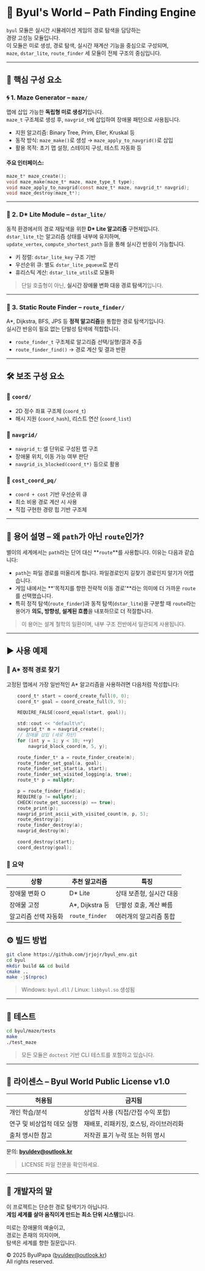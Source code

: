 # 🌟 Byul's World – Path Finding Engine

`byul` 모듈은 실시간 시뮬레이션 게임의 경로 탐색을 담당하는  
경량 고성능 모듈입니다.  
이 모듈은 미로 생성, 경로 탐색, 실시간 재계산 기능을 중심으로 구성되며,  
`maze`, `dstar_lite`, `route_finder` 세 모듈이 전체 구조의 중심입니다.

---

## 🧩 핵심 구성 요소

### 🌀 1. Maze Generator – `maze/`

맵에 삽입 가능한 **독립형 미로 생성기**입니다.  
`maze_t` 구조체로 생성 후, `navgrid_t`에 삽입하여 장애물 패턴으로 사용됩니다.

- 지원 알고리즘: Binary Tree, Prim, Eller, Kruskal 등
- 동작 방식: `maze_make()`로 생성 → `maze_apply_to_navgrid()`로 삽입
- 활용 목적: 초기 맵 설정, 스테이지 구성, 테스트 자동화 등

#### 주요 인터페이스:
```c
maze_t* maze_create();
void maze_make(maze_t* maze, maze_type_t type);
void maze_apply_to_navgrid(const maze_t* maze, navgrid_t* navgrid);
void maze_destroy(maze_t*);
```

---

### 🧠 2. D* Lite Module – `dstar_lite/`

동적 환경에서의 경로 재탐색을 위한 **D\* Lite 알고리즘** 구현체입니다.  
`dstar_lite_t`는 알고리즘 상태를 내부에 유지하며,  
`update_vertex`, `compute_shortest_path` 등을 통해 실시간 반응이 가능합니다.

- 키 정렬: `dstar_lite_key` 구조 기반
- 우선순위 큐: 별도 `dstar_lite_pqueue`로 분리
- 휴리스틱 계산: `dstar_lite_utils`로 모듈화

> 단일 호출형이 아닌, **실시간 장애물 변화 대응 경로 탐색기**입니다.

---

### 🚦 3. Static Route Finder – `route_finder/`

A\*, Dijkstra, BFS, JPS 등 **정적 알고리즘**을 통합한 경로 탐색기입니다.  
실시간 반응이 필요 없는 단발성 탐색에 적합합니다.

- `route_finder_t` 구조체로 알고리즘 선택/실행/결과 추출
- `route_finder_find()` → 경로 계산 및 결과 반환

---

## 🛠 보조 구성 요소

### 📌 `coord/`
- 2D 정수 좌표 구조체 (`coord_t`)
- 해시 지원 (`coord_hash`), 리스트 연산 (`coord_list`)

### 📌 `navgrid/`
- `navgrid_t`: 셀 단위로 구성된 맵 구조
- 장애물 위치, 이동 가능 여부 판단
- `navgrid_is_blocked(coord_t*)` 등으로 활용

### 📌 `cost_coord_pq/`
- `coord + cost` 기반 우선순위 큐
- 최소 비용 경로 계산 시 사용
- 직접 구현한 경량 힙 기반 구조체

---

## 📘 용어 설명 – 왜 `path`가 아닌 `route`인가?

별이의 세계에서는 `path`라는 단어 대신 **`route`**를 사용합니다. 이유는 다음과 같습니다:

- `path`는 파일 경로를 떠올리게 합니다. 파일경로인지 길찾기 경로인지 알기가 어렵습니다.
- 게임 내에서는 **'목적지를 향한 전략적 이동 경로'**라는 의미에 더 가까운 `route`를 선택했습니다.
- 특히 정적 탐색(`route_finder`)과 동적 탐색(`dstar_lite`)을 구분할 때 `route`라는 용어가
  **의도, 방향성, 설계된 흐름**을 내포하므로 더 적절합니다.

> 이 용어는 설계 철학의 일환이며, 내부 구조 전반에서 일관되게 사용됩니다.

---

## ▶️ 사용 예제

### 🔹 A* 정적 경로 찾기

고정된 맵에서 가장 일반적인 A* 알고리즘을 사용하려면 다음처럼 작성합니다:

```c
    coord_t* start = coord_create_full(0, 0);
    coord_t* goal = coord_create_full(9, 9);

    REQUIRE_FALSE(coord_equal(start, goal));

    std::cout << "default\n";
    navgrid_t* m = navgrid_create();
    // 장애물 삽입 (세로 차단)
    for (int y = 1; y < 10; ++y)
        navgrid_block_coord(m, 5, y);

    route_finder_t* a = route_finder_create(m);
    route_finder_set_goal(a, goal);
    route_finder_set_start(a, start);
    route_finder_set_visited_logging(a, true);
    route_t* p = nullptr;

    p = route_finder_find(a);
    REQUIRE(p != nullptr);
    CHECK(route_get_success(p) == true);
    route_print(p);
    navgrid_print_ascii_with_visited_count(m, p, 5);
    route_destroy(p);    
    route_finder_destroy(a);
    navgrid_destroy(m);

    coord_destroy(start);
    coord_destroy(goal);    
```

### 🧩 요약

| 상황 | 추천 알고리즘 | 특징 |
|------|---------------|------|
| 장애물 변화 O | D* Lite | 상태 보존형, 실시간 대응 |
| 장애물 고정 | A*, Dijkstra 등 | 단발성 호출, 계산 빠름 |
| 알고리즘 선택 자동화 | `route_finder` | 여러개의 알고리즘 통합 |

## ⚙️ 빌드 방법

```bash
git clone https://github.com/jrjojr/byul_env.git
cd byul
mkdir build && cd build
cmake ..
make -j$(nproc)
```

> Windows: `byul.dll` / Linux: `libbyul.so` 생성됨

---

## 🧪 테스트

```bash
cd byul/maze/tests
make
./test_maze
```

> 모든 모듈은 `doctest` 기반 CLI 테스트를 포함하고 있습니다.

---

## 📄 라이센스 – Byul World Public License v1.0

| 허용됨                    | 금지됨                                     |
|----------------------------|---------------------------------------------|
| 개인 학습/분석            | 상업적 사용 (직접/간접 수익 포함)         |
| 연구 및 비상업적 데모 실행 | 재배포, 리패키징, 호스팅, 라이브러리화      |
| 출처 명시한 참고           | 저작권 표기 누락 또는 허위 명시             |

문의: **byuldev@outlook.kr**

> LICENSE 파일 전문을 확인하세요.

---

## 💬 개발자의 말

이 프로젝트는 단순한 경로 탐색기가 아닙니다.  
**게임 세계를 살아 움직이게 만드는 최소 단위 시스템**입니다.

미로는 장애물의 예술이고,  
경로는 존재의 의지이며,  
탐색은 세계를 향한 질문입니다.

© 2025 ByulPapa (byuldev@outlook.kr)  
All rights reserved.